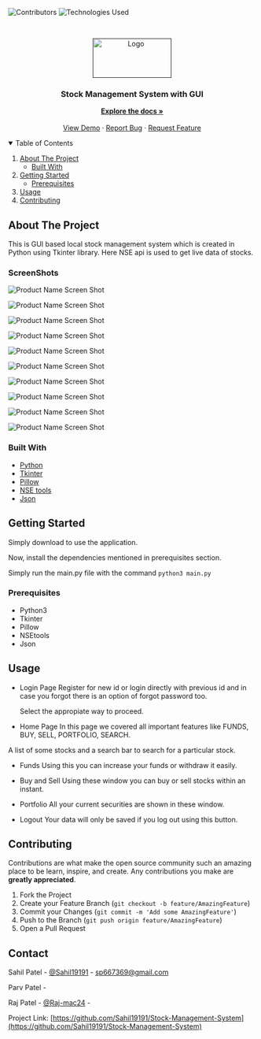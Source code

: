 
<!--
*** Thanks for checking out the Best-README-Template. If you have a suggestion
*** that would make this better, please fork the repo and create a pull request
*** or simply open an issue with the tag "enhancement".
*** Thanks again! Now go create something AMAZING! :D
-->



<!-- PROJECT SHIELDS -->
<!--
*** I'm using markdown "reference style" links for readability.
*** Reference links are enclosed in brackets [ ] instead of parentheses ( ).
*** See the bottom of this document for the declaration of the reference variables
*** for contributors-url, forks-url, etc. This is an optional, concise syntax you may use.
*** https://www.markdownguide.org/basic-syntax/#reference-style-links
-->
![Contributors][contributors-shield]
![Technologies Used][t-s]


<!-- PROJECT LOGO -->
<br />
<p align="center">
  <a href="">
    <img src="Screenshots/Logo.jpg" alt="Logo" width="160" height="80">
  </a>

  <h3 align="center">Stock Management System with GUI</h3>

  <p align="center">
    <a href="https://github.com/Sahil19191/Stock-Management-System/"><strong>Explore the docs »</strong></a>
    <br />
    <br />
    <a href="https://github.com/Sahil19191/Stock-Management-System/">View Demo</a>
    ·
    <a href="https://github.com/Sahil19191/Stock-Management-System/issues">Report Bug</a>
    ·
    <a href="https://github.com/Sahil19191/Stock-Management-Systemr/issues">Request Feature</a>
  </p>
</p>



<!-- TABLE OF CONTENTS -->
<details open="open">
  <summary>Table of Contents</summary>
  <ol>
    <li>
      <a href="#about-the-project">About The Project</a>
      <ul>
        <li><a href="#built-with">Built With</a></li>
      </ul>
    </li>
    <li>
      <a href="#getting-started">Getting Started</a>
      <ul>
        <li><a href="#prerequisites">Prerequisites</a></li>
      </ul>
    </li>
    <li><a href="#usage">Usage</a></li>
    <li><a href="#contributing">Contributing</a></li>
  </ol>
</details>



<!-- ABOUT THE PROJECT -->
## About The Project


This is GUI based local stock management system which is created in Python using Tkinter library. Here NSE api is used to get live data of stocks.

### ScreenShots
![Product Name Screen Shot][product-screenshot1]

![Product Name Screen Shot][product-screenshot2]

![Product Name Screen Shot][product-screenshot3]

![Product Name Screen Shot][product-screenshot4]

![Product Name Screen Shot][product-screenshot5]

![Product Name Screen Shot][product-screenshot6]

![Product Name Screen Shot][product-screenshot7]

![Product Name Screen Shot][product-screenshot8]

![Product Name Screen Shot][product-screenshot9]

![Product Name Screen Shot][product-screenshot10]


### Built With


* [Python](https://www.python.org/)
* [Tkinter](https://docs.python.org/3/library/tkinter.html)
* [Pillow](https://pillow.readthedocs.io/en/stable/)
* [NSE tools](https://nsetools.readthedocs.io/en/latest/)
* [Json](https://docs.python.org/3/library/json.html)



<!-- GETTING STARTED -->
## Getting Started

Simply download to use the application.

Now, install the dependencies mentioned in prerequisites section.<br>



Simply run the main.py file with the command `python3 main.py`

### Prerequisites

* Python3
* Tkinter
* Pillow
* NSEtools
* Json

<!-- USAGE EXAMPLES -->
## Usage

* Login Page
Register for new id or login directly with previous id and in case you forgot there is an option of forgot password too.

	Select the appropiate way to proceed.


* Home Page
In this page we covered all important features like FUNDS, BUY, SELL, 
PORTFOLIO, SEARCH.

 A list of some stocks and a search bar to search for a particular stock.


* Funds
 Using this you can increase your funds or withdraw it easily.

* Buy and Sell
 Using these window you can buy or sell stocks within an instant.



* Portfolio
All your current securities are shown in these window.


* Logout
Your data will only be saved if you log out using this button.

<!-- CONTRIBUTING -->
## Contributing

Contributions are what make the open source community such an amazing place to be learn, inspire, and create. Any contributions you make are **greatly appreciated**.

1. Fork the Project
2. Create your Feature Branch (`git checkout -b feature/AmazingFeature`)
3. Commit your Changes (`git commit -m 'Add some AmazingFeature'`)
4. Push to the Branch (`git push origin feature/AmazingFeature`)
5. Open a Pull Request


<!-- CONTACT -->
## Contact


Sahil Patel - [@Sahil19191](https://github.com/Sahil19191) - sp667369@gmail.com

Parv Patel - 

Raj Patel - [@Raj-mac24](https://github.com/Raj-mac24) - 

Project Link: [https://github.com/Sahil19191/Stock-Management-System](https://github.com/Sahil19191/Stock-Management-System)




[contributors-shield]: https://img.shields.io/github/contributors/Sahil19191/Stock-Management-System?color=Green&label=Contributors

[contributors-url]: https://github.com/othneildrew/Best-README-Template/graphs/contributors
[t-s]: https://img.shields.io/badge/Python3-Tkinter%2C%20Pillow%2C%20%20nseools-green
[product-screenshot1]: Screenshots/Register_page.png
[product-screenshot2]: Screenshots/Login_page.png
[product-screenshot3]: Screenshots/Forget_pass.png
[product-screenshot4]: Screenshots/Homepage.png
[product-screenshot5]: Screenshots/Funds.png
[product-screenshot6]: Screenshots/Search.png
[product-screenshot7]: Screenshots/search_result.png
[product-screenshot8]: Screenshots/Buy.png
[product-screenshot9]: Screenshots/Sell.png
[product-screenshot10]: Screenshots/Portfolio.png
